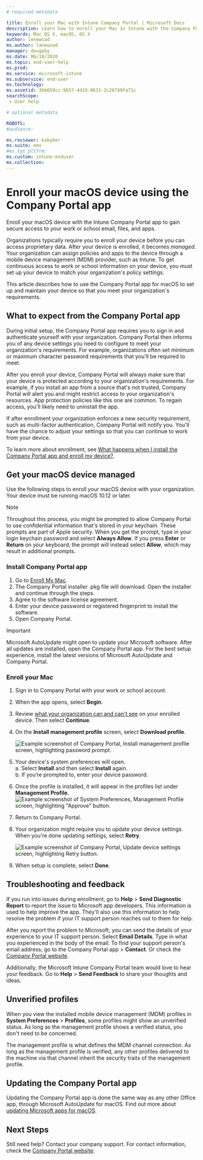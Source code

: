 ```yaml
---
# required metadata

title: Enroll your Mac with Intune Company Portal | Microsoft Docs
description: Learn how to enroll your Mac in Intune with the Company Portal app.
keywords: Mac OS X, macOS, OS X
author: lenewsad
ms.author: lanewsad
manager: dougeby
ms.date: 06/18/2020
ms.topic: end-user-help
ms.prod:
ms.service: microsoft-intune
ms.subservice: end-user
ms.technology:
ms.assetid: 3bb659cc-9b57-4d19-8631-2c26749fa71c
searchScope:
 - User help

# optional metadata

ROBOTS:  
#audience:

ms.reviewer: kakyker
ms.suite: ems
#ms.tgt_pltfrm:
ms.custom: intune-enduser
ms.collection: 
---
```


# Enroll your macOS device using the Company Portal app  

Enroll your macOS device with the Intune Company Portal app to gain secure access to your work or school email, files, and apps.

Organizations typically require you to enroll your device before you can access proprietary data. After your device is enrolled, it becomes *managed*. Your organization can assign policies and apps to the device through a mobile device management (MDM) provider, such as Intune. To get continuous access to work or school information on your device, you must set up your device to match your organization's policy settings.  

This article describes how to use the Company Portal app for macOS to set up and maintain your device so that you meet your organization's requirements.  


## What to expect from the Company Portal app

During initial setup, the Company Portal app requires you to sign in and authenticate yourself with your organization. Company Portal then informs you of any device settings you need to configure to meet your organization's requirements. For example, organizations often set minimum or maximum character password requirements that you'll be required to meet.    

After you enroll your device, Company Portal will always make sure that your device is protected according to your organization's requirements. For example, if you install an app from a source that's not trusted, Company Portal will alert you and might restrict access to your organization's resources. App protection policies like this one are common. To regain access, you'll likely need to uninstall the app. 

If after enrollment your organization enforces a new security requirement, such as multi-factor authentication, Company Portal will notify you. You'll have the chance to adjust your settings so that you can continue to work from your device.  

To learn more about enrollment, see [What happens when I install the Company Portal app and enroll my device?](what-happens-if-you-install-the-Company-Portal-app-and-enroll-your-device-in-intune-macos.md).  

## Get your macOS device managed  
Use the following steps to enroll your macOS device with your organization. Your device must be running macOS 10.12 or later.   

> [!NOTE]
> Throughout this process, you might be prompted to allow Company Portal to use confidential information that's stored in your keychain. These prompts are part of Apple security. When you get the prompt, type in your login keychain password and select **Always Allow**. If you press **Enter** or **Return** on your keyboard, the prompt will instead select **Allow**, which may result in additional prompts.  

### Install Company Portal app  
1. Go to [Enroll My Mac](https://go.microsoft.com/fwlink/?linkid=853070).  
2. The Company Portal installer .pkg file will download. Open the installer and continue through the steps. 
3. Agree to the software license agreement. 
4. Enter your device password or registered fingerprint to install the software.  
5. Open Company Portal. 

> [!IMPORTANT]
> Microsoft AutoUpdate might open to update your Microsoft software. After all updates are installed, open the Company Portal app. For the best setup experience, install the latest versions of Microsoft AutoUpdate and Company Portal.  


### Enroll your Mac  


1. Sign in to Company Portal with your work or school account.  
2. When the app opens, select **Begin**.  
3. Review [what your organization can and can't see](what-info-can-your-company-see-when-you-enroll-your-device-in-intune.md) on your enrolled device. Then select **Continue**.
4. On the **Install management profile** screen, select **Download profile**.  

    ![Example screenshot of Company Portal, Install management profile screen, highlighting password prompt.](./media/install-management-profile-macos-2006.png)   

5. Your device's system preferences will open.  
    a. Select **Install** and then select **Install** again.  
    b. If you’re prompted to, enter your device password.   
6. Once the profile is installed, it will appear in the profiles list under **Management Profile**.
    ![Example screenshot of System Preferences, Management Profile screen, highlighting "Approve" button.](./media/management-profile-approve-macos-2006.png)   
7. Return to Company Portal.    
8. Your organization might require you to update your device settings. When you're done updating settings, select **Retry**.  

    ![Example screenshot of Company Portal, Update device settings screen, highlighting Retry button.](./media/update-settings-mac-2006.png)  
9. When setup is complete, select **Done**.  


 ## Troubleshooting and feedback   

If you run into issues during enrollment, go to **Help** > **Send Diagnostic Report** to report the issue to Microsoft app developers. This information is used to help improve the app. They'll also use this information to help resolve the problem if your IT support person reaches out to them for help.  

After you report the problem to Microsoft, you can send the details of your experience to your IT support person. Select **Email Details**. Type in what you experienced in the body of the email. To find your support person's email address, go to the Company Portal app > **Contact**. Or check the [Company Portal website](https://go.microsoft.com/fwlink/?linkid=2010980).  
 

Additionally, the Microsoft Intune Company Portal team would love to hear your feedback. Go to **Help** > **Send Feedback** to share your thoughts and ideas.  

## Unverified profiles  
When you view the installed mobile device management (MDM) profiles in **System Preferences** > **Profiles**, some profiles might show an unverified status. As long as the management profile shows a verified status, you don't need to be concerned.  

The management profile is what defines the MDM channel connection. As long as the management profile is verified, any other profiles delivered to the machine via that channel inherit the security traits of the management profile.  

## Updating the Company Portal app

Updating the Company Portal app is done the same way as any other Office app, through Microsoft AutoUpdate for macOS. Find out more about [updating Microsoft apps for macOS](https://support.office.com/article/Check-for-Office-for-Mac-updates-automatically-bfd1e497-c24d-4754-92ab-910a4074d7c1).  

## Next Steps  
Still need help? Contact your company support. For contact information, check the [Company Portal website](https://go.microsoft.com/fwlink/?linkid=2010980).  


